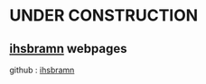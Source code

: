 # UNDER CONSTRUCTION

## [ihsbramn](https://instagram.com/ihsbramn) webpages 

github : [ihsbramn](https://github.com/ihsbramn)

